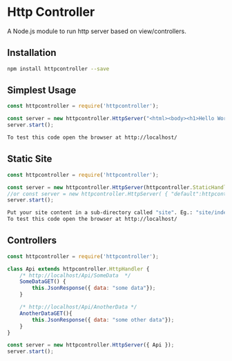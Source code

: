 # Http Controller
A Node.js module to run http server based on view/controllers.
## Installation 
```sh
npm install httpcontroller --save
```
## Simplest Usage
```javascript
const httpcontroller = require('httpcontroller');

const server = new httpcontroller.HttpServer("<html><body><h1>Hello World!</h1></body></html>");
server.start();
```
```sh
To test this code open the browser at http://localhost/
```

## Static Site
```javascript
const httpcontroller = require('httpcontroller');

const server = new httpcontroller.HttpServer(httpcontroller.StaticHandler); 
//or const server = new httpcontroller.HttpServer( { "default":httpcontroller.StaticHandler }); //the default controller to use for all requests no handled by other controllers
server.start();
```
```sh
Put your site content in a sub-directory called "site". Eg.: "site/index.html" (by default index.html can be accessed without declaring the file in the url).
To test this code open the browser at http://localhost/
```

## Controllers
```javascript
const httpcontroller = require('httpcontroller');

class Api extends httpcontroller.HttpHandler {
    /* http://localhost/Api/SomeData  */
    SomeDataGET() { 
        this.JsonResponse({ data: "some data"});
    }

    /* http://localhost/Api/AnotherData */
    AnotherDataGET(){
        this.JsonResponse({ data: "some other data"});
    }
}

const server = new httpcontroller.HttpServer({ Api });
server.start();
```